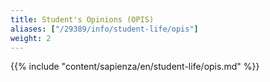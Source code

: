 ```yaml
---
title: Student's Opinions (OPIS)
aliases: ["/29389/info/student-life/opis"]
weight: 2
---
```


{{% include "content/sapienza/en/student-life/opis.md" %}}
